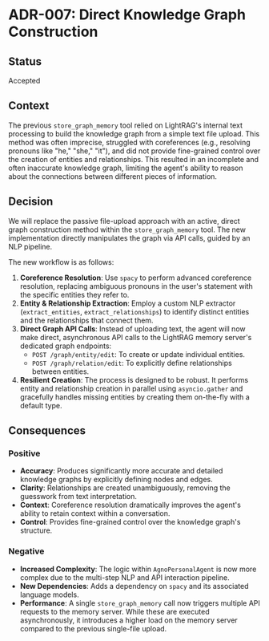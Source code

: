 # ADR-007: Direct Knowledge Graph Construction

## Status

Accepted

## Context

The previous `store_graph_memory` tool relied on LightRAG's internal text processing to build the knowledge graph from a simple text file upload. This method was often imprecise, struggled with coreferences (e.g., resolving pronouns like "he," "she," "it"), and did not provide fine-grained control over the creation of entities and relationships. This resulted in an incomplete and often inaccurate knowledge graph, limiting the agent's ability to reason about the connections between different pieces of information.

## Decision

We will replace the passive file-upload approach with an active, direct graph construction method within the `store_graph_memory` tool. The new implementation directly manipulates the graph via API calls, guided by an NLP pipeline.

The new workflow is as follows:
1.  **Coreference Resolution**: Use `spacy` to perform advanced coreference resolution, replacing ambiguous pronouns in the user's statement with the specific entities they refer to.
2.  **Entity & Relationship Extraction**: Employ a custom NLP extractor (`extract_entities`, `extract_relationships`) to identify distinct entities and the relationships that connect them.
3.  **Direct Graph API Calls**: Instead of uploading text, the agent will now make direct, asynchronous API calls to the LightRAG memory server's dedicated graph endpoints:
    - `POST /graph/entity/edit`: To create or update individual entities.
    - `POST /graph/relation/edit`: To explicitly define relationships between entities.
4.  **Resilient Creation**: The process is designed to be robust. It performs entity and relationship creation in parallel using `asyncio.gather` and gracefully handles missing entities by creating them on-the-fly with a default type.

## Consequences

### Positive
- **Accuracy**: Produces significantly more accurate and detailed knowledge graphs by explicitly defining nodes and edges.
- **Clarity**: Relationships are created unambiguously, removing the guesswork from text interpretation.
- **Context**: Coreference resolution dramatically improves the agent's ability to retain context within a conversation.
- **Control**: Provides fine-grained control over the knowledge graph's structure.

### Negative
- **Increased Complexity**: The logic within `AgnoPersonalAgent` is now more complex due to the multi-step NLP and API interaction pipeline.
- **New Dependencies**: Adds a dependency on `spacy` and its associated language models.
- **Performance**: A single `store_graph_memory` call now triggers multiple API requests to the memory server. While these are executed asynchronously, it introduces a higher load on the memory server compared to the previous single-file upload.
